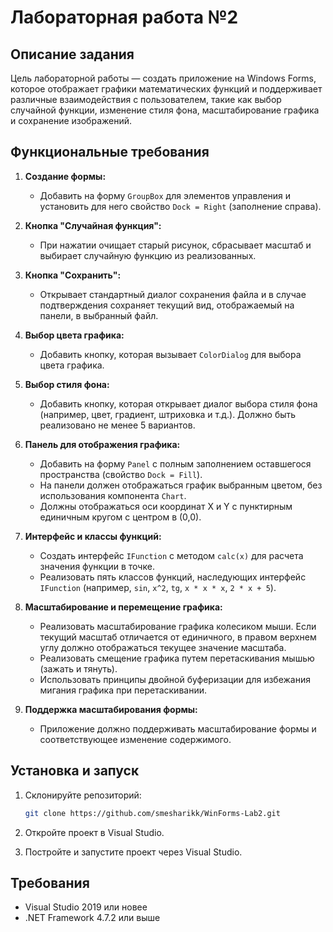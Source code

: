 # Лабораторная работа №2

## Описание задания

Цель лабораторной работы — создать приложение на Windows Forms, которое отображает графики математических функций и поддерживает различные взаимодействия с пользователем, такие как выбор случайной функции, изменение стиля фона, масштабирование графика и сохранение изображений.

## Функциональные требования

1. **Создание формы:**
   - Добавить на форму `GroupBox` для элементов управления и установить для него свойство `Dock = Right` (заполнение справа).

2. **Кнопка "Случайная функция":**
   - При нажатии очищает старый рисунок, сбрасывает масштаб и выбирает случайную функцию из реализованных.

3. **Кнопка "Сохранить":**
   - Открывает стандартный диалог сохранения файла и в случае подтверждения сохраняет текущий вид, отображаемый на панели, в выбранный файл.

4. **Выбор цвета графика:**
   - Добавить кнопку, которая вызывает `ColorDialog` для выбора цвета графика.

5. **Выбор стиля фона:**
   - Добавить кнопку, которая открывает диалог выбора стиля фона (например, цвет, градиент, штриховка и т.д.). Должно быть реализовано не менее 5 вариантов.

6. **Панель для отображения графика:**
   - Добавить на форму `Panel` с полным заполнением оставшегося пространства (свойство `Dock = Fill`).
   - На панели должен отображаться график выбранным цветом, без использования компонента `Chart`.
   - Должны отображаться оси координат X и Y с пунктирным единичным кругом с центром в (0,0).

7. **Интерфейс и классы функций:**
   - Создать интерфейс `IFunction` с методом `calc(x)` для расчета значения функции в точке.
   - Реализовать пять классов функций, наследующих интерфейс `IFunction` (например, `sin`, `x^2`, `tg`, `x * x * x`, `2 * x + 5`).

8. **Масштабирование и перемещение графика:**
   - Реализовать масштабирование графика колесиком мыши. Если текущий масштаб отличается от единичного, в правом верхнем углу должно отображаться текущее значение масштаба.
   - Реализовать смещение графика путем перетаскивания мышью (зажать и тянуть).
   - Использовать принципы двойной буферизации для избежания мигания графика при перетаскивании.

9. **Поддержка масштабирования формы:**
   - Приложение должно поддерживать масштабирование формы и соответствующее изменение содержимого.

## Установка и запуск

1. Склонируйте репозиторий:

    ```bash
    git clone https://github.com/smesharikk/WinForms-Lab2.git
    ```

2. Откройте проект в Visual Studio.

3. Постройте и запустите проект через Visual Studio.

## Требования

- Visual Studio 2019 или новее
- .NET Framework 4.7.2 или выше

